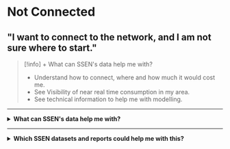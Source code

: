 # Not Connected
## "I want to connect to the network, and I am not sure where to start."

> [!info] + What can SSEN's data help me with?
>  * Understand how to connect, where and how much it would cost me.
>  * See Visibility of near real time consumption in my area.
>  * See technical information to help me with modelling. 

---

<details>
  <summary> <b>What can SSEN's data help me with?</b></summary>
  
  | **Local Authority** | **Domestic Customer** | **Commercial Business** |
  | :-----------------: | :-------------------: | :---------------------: |
  | Cllr. Walker is the Chairman of Shellworth County Council. He wants his Council to make a positive contribution to net zero. | Kate invested in solar panels on her property when the Feed in Tariff was at its height. She has since installed a battery to store the power she generates. | Claire works for national home builder, ‘Harvey Homes’ as a Utilities Planner. She needs to understand the potential problems for connecting new homes to the grid well in advance. |

 | **Battery Storage Owner** | **Distribution Generation Customer** | **Large Energy User** |
  | :-----------------: | :-------------------: | :---------------------: |
  | John’s business is installing batteries of different sizes on both the distribution and transmission networks. | Carla is a solar farm owner and operator. She wants to expand her current solar farm and build an investment plan for new projects. | Keith operates a manufacturing plant that consumes large amounts of electricity which can vary significantly throughout the day. |
  
</details>

---

<details>
  <summary> <b>Which SSEN datasets and reports could help me with this?</b> </summary>
  
  | **Dataset** | **Description** |
  | :-------- | :------------ |
  | [Long Term Development Statement (LTDS)](https://www.ssen.co.uk/our-services/tools-and-maps/long-term-development-statements-ltds/) | Provides information for anyone connecting to our distribution system at extra high voltage (EHV) level (including HV busbar of primary substations). It is designed to help to identify and evaluate opportunities for entering into arrangements with us relating to use of system or connection. |
  | [Network Development Reports](https://www.ssen.co.uk/our-services/network-capacity-information/)  | SHEPD and SEPD reports that set out our longer-term network development plans. |
  | [DNOA Methodology](https://www.ssen.co.uk/about-ssen/dso/whole-system/our-strategic-network-planning-process/) | Our Distribution Network Options Assessment methodology outlines our decisions on where to invest in network infrastructure or procure flexibility to meet future capacity needs in the longer term. | 
  | [Near Real Time Data Access (NERDA)](https://www.ssen.co.uk/our-services/tools-and-maps/near-real-time-data-access-nerda-portal/) | A tool which makes the most granular data on our network, from the higher voltages, down to the low voltage network, available to anyone in near real-time. Our Open Data licence obligation means anyone can access NeRDA, and see visualization of our network data via maps, dashboards, downloading datasets and can even connect directly via an API (machine to machine) to automate the data streams into their own internal systems. |
  | [Load Model](https://data.ssen.co.uk/@ssen-distribution/transformer-load-model) | A machine learning product which estimates half-hourly annual demand profile for each household based on a series of demographic, geographic and heating type factors. To enable us to estimate capacity on the electricity network while protecting individual customers data privacy, modelled data is used and aggregated up the network’s hierarchy based on the combinations of customers associated with each asset. network's is supplemented with the forward Distribution Future Energy Scenarios (DFES) which highlight the expected impact of low carbon technology on the network (LCT) such as heat-pumps or electricity vehicles |
  | [Generation Availability and Contracted Demand Map](https://network-maps.ssen.co.uk/) | Provides an indication of the networks capability to connect large-scale developments to major substations. Accompanying the map, the heat map spreadsheets for both of our network regions provides Grid Supply Point (GSP) details, GSP and substation transformer ratings, fault level information, and contracted and quoted generation projects at each GSP.
  | [Embedded Capacity Register (ECR)](https://data.ssen.co.uk/@ssen-distribution/embedded_capacity_register) | Developed to provide better information to electricity network stakeholders on connected resources and network requirements. Each Distribution Network Operator (DNO) will host a register which will provide accessible information at a local and national level. The register uses a format agreed through the Energy Networks Association’s Open Networks project, an industry initiative aimed at transforming the operation of energy networks and delivering a smart grid. Our register provides information on generation and storage resources (>=50kW) that are connected, or accepted to connect, to the electricity distribution networks owned and operated by us and it will be updated on a monthly basis. The register also includes information on the flexibility services that are being provided by connected resources, assisting to control or schedule demand and/or generation to reduce network constraints.
  | Network Locational Data | SSEN Distribution has reviewed provided access to shape file data containing geographical position and attribution of the electricity network covering the SEPD and SHEPD DNO areas. This data is provided through various tools to ensure the integrity and security of our network locational data. We have provided access to Electric Office Web Portal for Independent Connection Providers to view, query and print map-based GIS Data. We provide extracts and daily updates of our Network to LSBuD for safe dig purposes. And we have worked with UK Government and Scottish Government on providing data for the NUAR and VAULT.







</details>
